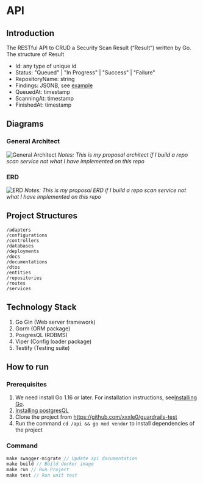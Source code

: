 # API
## Introduction
The RESTful API to CRUD a Security Scan Result (“Result”) written by Go. The structure of Result
- Id: any type of unique id
- Status: "Queued" | "In Progress" | "Success" | "Failure"
- RepositoryName: string
- Findings: JSONB, see [example](https://github.com/guardrailsio/backend-engineer-challenge/blob/master/example-findings.json)
- QueuedAt: timestamp
- ScanningAt: timestamp
- FinishedAt: timestamp
## Diagrams
### General Architect
![General Architect](https://github.com/xxxle0/guardrails-test/blob/master/General%20Architect.png?raw=true)
*Notes: This is my proposal architect if I build a repo scan service not what I have implemented on this repo*
### ERD
![ERD](https://github.com/xxxle0/guardrails-test/blob/master/ERD.png?raw=true)
*Notes: This is my proposal ERD if I build a repo scan service not what I have implemented on this repo*
## Project Structures
```
/adapters
/configurations
/controllers
/databases
/deployments
/docs
/documentations
/dtos
/entities
/repositories
/routes
/services
```
## Technology Stack
1. Go Gin (Web server framework)
2. Gorm (ORM package)
3. PosgresQL (RDBMS)
4. Viper (Config loader package)
5. Testify (Testing suite)
## How to run
### Prerequisites
1. We need install Go 1.16 or later. For installation instructions, see[Installing Go](https://golang.org/doc/install).
2. [Installing postgresQL](https://www.postgresql.org/download/)
3. Clone the project from https://github.com/xxxle0/guardrails-test
4. Run the command `cd /api && go mod vendor` to install dependencies of the project
### Command
```javascript
make swagger-migrate // Update api documentation
make build // Build docker image
make run // Run Project
make test // Run unit test 
```